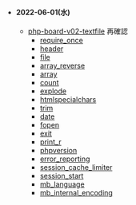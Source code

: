 - #### 2022-06-01(水)
  - [php-board-v02-textfile](https://github.com/winofsql/php-board-v02-textfile) 再確認
    - [require_once](https://www.php.net/manual/ja/function.require-once.php)
    - [header](https://www.php.net/manual/ja/function.header.php)
    - [file](https://www.php.net/manual/ja/function.file.php)
    - [array_reverse](https://www.php.net/manual/ja/function.array-reverse.php)
    - [array](https://www.php.net/manual/ja/function.array.php)
    - [count](https://www.php.net/manual/ja/function.count.php)
    - [explode](https://www.php.net/manual/ja/function.explode.php)
    - [htmlspecialchars](https://www.php.net/manual/ja/function.htmlspecialchars.php)
    - [trim](https://www.php.net/manual/ja/function.trim.php)
    - [date](https://www.php.net/manual/ja/function.date.php)
    - [fopen](https://www.php.net/manual/ja/function.fopen.php)
    - [exit](https://www.php.net/manual/ja/function.exit.php)
    - [print_r](https://www.php.net/manual/ja/function.print-r.php)
    - [phpversion](https://www.php.net/manual/ja/function.phpversion.php)
    - [error_reporting](https://www.php.net/manual/ja/function.error-reporting.php)
    - [session_cache_limiter](https://www.php.net/manual/ja/function.session-cache-limiter.php)
    - [session_start](https://www.php.net/manual/ja/function.session-start.php)
    - [mb_language](https://www.php.net/manual/ja/function.mb-language.php)
    - [mb_internal_encoding](https://www.php.net/manual/ja/function.mb-internal-encoding.php)
